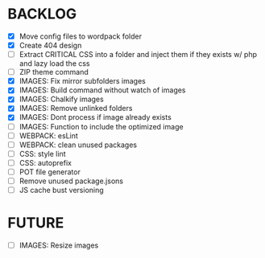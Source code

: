 
# BACKLOG

- [x] Move config files to wordpack folder
- [x] Create 404 design
- [ ] Extract CRITICAL CSS into a folder and inject them if they exists w/ php and lazy load the css
- [ ] ZIP theme command
- [x] IMAGES: Fix mirror subfolders images
- [x] IMAGES: Build command without watch of images
- [x] IMAGES: Chalkify images
- [x] IMAGES: Remove unlinked folders
- [x] IMAGES: Dont process if image already exists
- [ ] IMAGES: Function to include the optimized image
- [ ] WEBPACK: esLint
- [ ] WEBPACK: clean unused packages
- [ ] CSS: style lint
- [ ] CSS: autoprefix
- [ ] POT file generator
- [ ] Remove unused package.jsons
- [ ] JS cache bust versioning 

# FUTURE
- [ ] IMAGES: Resize images